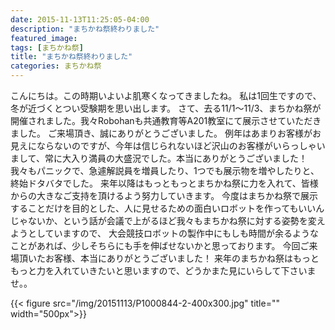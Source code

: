 ```yaml
---
date: 2015-11-13T11:25:05-04:00
description: "まちかね祭終わりました"
featured_image: 
tags: [まちかね祭]
title: "まちかね祭終わりました"
categories: まちかね祭
---
```


こんにちは。この時期いよいよ肌寒くなってきましたね。
私は1回生ですので、冬が近づくとつい受験期を思い出します。
さて、去る11/1～11/3、まちかね祭が開催されました。我々Robohanも共通教育等A201教室にて展示させていただきました。
ご来場頂き、誠にありがとうございました。
例年はあまりお客様がお見えにならないのですが、今年は信じられないほど沢山のお客様がいらっしゃいまして、常に大入り満員の大盛況でした。本当にありがとうございました！
我々もパニックで、急遽解説員を増員したり、1つでも展示物を増やしたりと、終始ドタバタでした。
来年以降はもっともっとまちかね祭に力を入れて、皆様からの大きなご支持を頂けるよう努力していきます。
今度はまちかね祭で展示することだけを目的とした、人に見せるための面白いロボットを作ってもいいんじゃないか、という話が会議で上がるほど我々もまちかね祭に対する姿勢を変えようとしていますので、
大会競技ロボットの製作中にもしも時間が余るようなことがあれば、少しそちらにも手を伸ばせないかと思っております。
今回ご来場頂いたお客様、本当にありがとうございました！
来年のまちかね祭はもっともっと力を入れていきたいと思いますので、どうかまた見にいらして下さいませ。。

{{< figure src="/img/20151113/P1000844-2-400x300.jpg" title="" width="500px">}}
